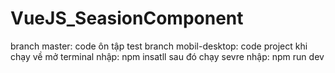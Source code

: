 # VueJS_SeasionComponent
  branch master: code ôn tập test
  branch mobil-desktop: code project
  khi chạy về mở terminal nhập:
    npm insatll
  sau đó chạy sevre nhập:
    npm run dev
